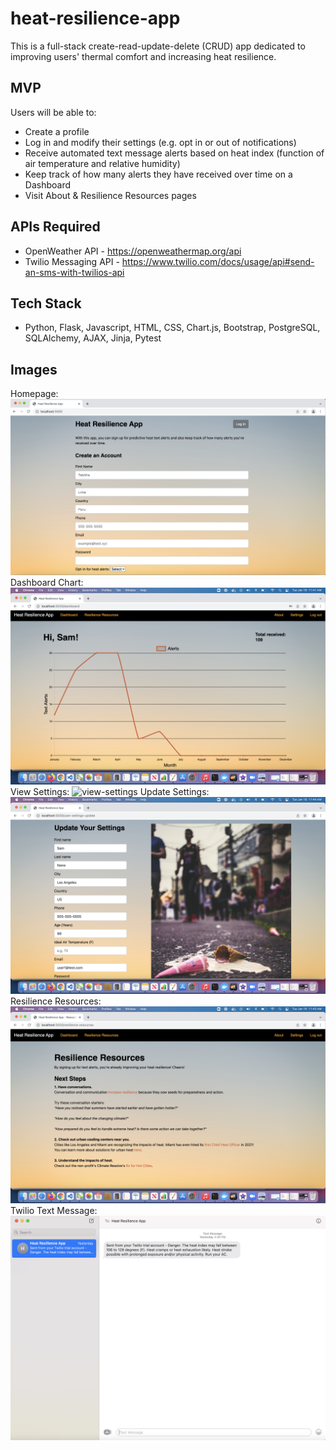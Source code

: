# heat-resilience-app

This is a full-stack create-read-update-delete (CRUD) app dedicated to improving users' thermal comfort and increasing heat resilience.

## MVP 
Users will be able to:

- Create a profile
- Log in and modify their settings (e.g. opt in or out of notifications)
- Receive automated text message alerts based on heat index (function of air temperature and relative humidity)
- Keep track of how many alerts they have received over time on a Dashboard
- Visit About & Resilience Resources pages

## APIs Required
- OpenWeather API - https://openweathermap.org/api
- Twilio Messaging API - https://www.twilio.com/docs/usage/api#send-an-sms-with-twilios-api

## Tech Stack
- Python,  Flask,  Javascript, HTML, CSS, Chart.js, Bootstrap, PostgreSQL, SQLAlchemy, AJAX, Jinja, Pytest

## Images
Homepage: ![homepage](https://github.com/greenhacks/heat-resilience-app/blob/main/static/homepage.png)
Dashboard Chart: ![chart](https://github.com/greenhacks/heat-resilience-app/blob/main/static/dashboard-chart.png)
View Settings: ![view-settings](https://github.com/greenhacks/heat-resilience-app/blob/main/static/view-settings.pngs)
Update Settings: ![update-settings](https://github.com/greenhacks/heat-resilience-app/blob/main/static/update-settings.png)
Resilience Resources: ![resilience](https://github.com/greenhacks/heat-resilience-app/blob/main/static/resilience-resources.png)
Twilio Text Message: ![text-alerts](https://github.com/greenhacks/heat-resilience-app/blob/main/static/text-alert.png)
